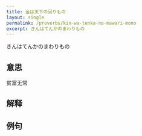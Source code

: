 ```yaml
---
title: 金は天下の回りもの
layout: single
permalink: /proverbs/kin-wa-tenka-no-mawari-mono
excerpt: きんはてんかのまわりもの
---
```


きんはてんかのまわりもの

## 意思

贫富无常

## 解释

## 例句

